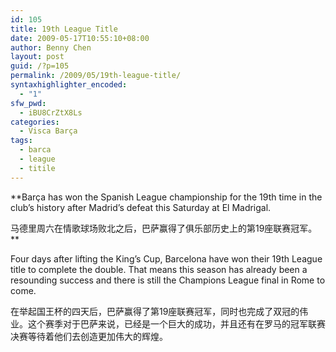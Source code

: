 ```yaml
---
id: 105
title: 19th League Title
date: 2009-05-17T10:55:10+08:00
author: Benny Chen
layout: post
guid: /?p=105
permalink: /2009/05/19th-league-title/
syntaxhighlighter_encoded:
  - "1"
sfw_pwd:
  - iBU8CrZtX8Ls
categories:
  - Visca Barça
tags:
  - barca
  - league
  - titile
---
```

**Barça has won the Spanish League championship for the 19th time in the club’s history after Madrid’s defeat this Saturday at El Madrigal.
  
马德里周六在情歌球场败北之后，巴萨赢得了俱乐部历史上的第19座联赛冠军。**

Four days after lifting the King’s Cup, Barcelona have won their 19th League title to complete the double. That means this season has already been a resounding success and there is still the Champions League final in Rome to come.
  
在举起国王杯的四天后，巴萨赢得了第19座联赛冠军，同时也完成了双冠的伟业。这个赛季对于巴萨来说，已经是一个巨大的成功，并且还有在罗马的冠军联赛决赛等待着他们去创造更加伟大的辉煌。